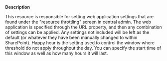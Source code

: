 **Description**

This resource is responsible for setting web application settings that are found under the 
"resource throttling" screen in central admin. The web application is specified through the 
URL property, and then any combination of settings can be applied. Any settings not included 
will be left as the default (or whatever they have been manually changed to within 
SharePoint). Happy hour is the setting used to control the window where threshold do not 
apply throughout the day. You can specify the start time of this window as well as how many 
hours it will last.
